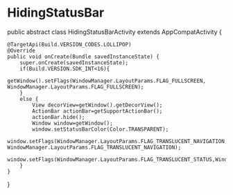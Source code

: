 # HidingStatusBar
public abstract  class HidingStatusBarActivity extends AppCompatActivity {

    @TargetApi(Build.VERSION_CODES.LOLLIPOP)
    @Override
    public void onCreate(Bundle savedInstanceState) {
        super.onCreate(savedInstanceState);
        if(Build.VERSION.SDK_INT<16){
            getWindow().setFlags(WindowManager.LayoutParams.FLAG_FULLSCREEN, WindowManager.LayoutParams.FLAG_FULLSCREEN);
        }
        else {
            View decorView=getWindow().getDecorView();
            ActionBar actionBar=getSupportActionBar();
            actionBar.hide();
            Window window=getWindow();
            window.setStatusBarColor(Color.TRANSPARENT);
            window.setFlags(WindowManager.LayoutParams.FLAG_TRANSLUCENT_NAVIGATION, WindowManager.LayoutParams.FLAG_TRANSLUCENT_NAVIGATION);
            window.setFlags(WindowManager.LayoutParams.FLAG_TRANSLUCENT_STATUS,WindowManager.LayoutParams.FLAG_TRANSLUCENT_STATUS);
        }
    }


}

